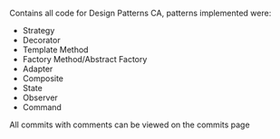 Contains all code for Design Patterns CA, patterns implemented were:

- Strategy
- Decorator
- Template Method
- Factory Method/Abstract Factory
- Adapter
- Composite
- State
- Observer
- Command

All commits with comments can be viewed on the commits page